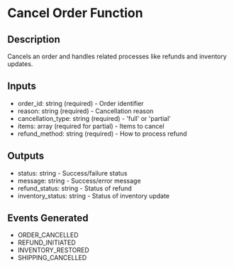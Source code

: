 # Cancel Order Function

## Description
Cancels an order and handles related processes like refunds and inventory updates.

## Inputs
- order_id: string (required) - Order identifier
- reason: string (required) - Cancellation reason
- cancellation_type: string (required) - 'full' or 'partial'
- items: array (required for partial) - Items to cancel
- refund_method: string (required) - How to process refund

## Outputs
- status: string - Success/failure status
- message: string - Success/error message
- refund_status: string - Status of refund
- inventory_status: string - Status of inventory update

## Events Generated
- ORDER_CANCELLED
- REFUND_INITIATED
- INVENTORY_RESTORED
- SHIPPING_CANCELLED